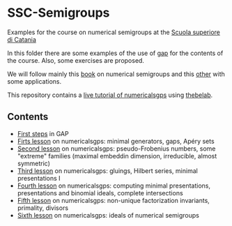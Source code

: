 # SSC-Semigroups

Examples for the course on numerical semigroups at the [Scuola superiore di Catania](http://www.scuolasuperiorecatania.it)

In this folder there are some examples of the use of [gap](http://www.gap-system.org) for the contents of the course. Also, some exercises are proposed.

We will follow mainly this [book]([http://www.springer.com/us/book/9781441901590](https://link.springer.com/book/10.1007/978-1-4419-0160-6)) on numerical semigroups and this [other]([http://www.springer.com/us/book/9781441901590](https://link.springer.com/book/10.1007/978-3-030-54943-5)) with some applications.

This repository contains a [live tutorial of numericalsgps](https://pedritomelenas.github.io/SSC-Semigroups/Live/gap-numericalsgps-thebelab.html) using [thebelab](https://github.com/minrk/thebelab).

## Contents

- [First steps](https://github.com/numerical-semigroups/SSC-Semigroups/blob/master/1-First%20steps%20GAP.ipynb) in GAP
- [Firts lesson](https://github.com/numerical-semigroups/SSC-Semigroups/blob/master/2-numercalsgps-first-session.ipynb) on numericalsgps: minimal generators, gaps, Apéry sets
- [Second lesson](https://github.com/numerical-semigroups/SSC-Semigroups/blob/master/3-numericalsgps-second-lesson.ipynb) on numericalsgps: pseudo-Frobenius numbers, some "extreme" families (maximal embeddin dimension, irreducible, almost symmetric)
- [Third lesson](https://github.com/numerical-semigroups/SSC-Semigroups/blob/master/4-numercalsgps-third-session.ipynb) on numericalsgps: gluings, Hilbert series, minimal presentations I
- [Fourth lesson](https://github.com/numerical-semigroups/SSC-Semigroups/blob/master/5-numercalsgps-fourth-session.ipynb) on numericalsgps: computing minimal presentations, presentations and binomial ideals, complete intersections
- [Fifth lesson](https://github.com/numerical-semigroups/SSC-Semigroups/blob/master/6-numericalsgps-fifth-session.ipynb) on numericalsgps: non-unique factorization invariants, primality, divisors
- [Sixth lesson]() on numericalsgps: ideals of numerical semigroups

